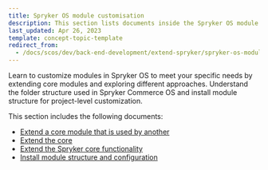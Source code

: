 ```yaml
---
title: Spryker OS module customisation
description: This section lists documents inside the Spryker OS module customisation section.
last_updated: Apr 26, 2023
template: concept-topic-template
redirect_from:
  - /docs/scos/dev/back-end-development/extend-spryker/spryker-os-module-customisation/spryker-os-module-customisation.html
---
```


Learn to customize modules in Spryker OS to meet your specific needs by extending core modules and exploring different approaches. Understand the folder structure used in Spryker Commerce OS and install module structure for project-level customization.

This section includes the following documents:
- [Extend a core module that is used by another](/docs/dg/dev/backend-development/extend-spryker/spryker-os-module-customisation/extend-a-core-module-that-is-used-by-another-module.html)
- [Extend the core](/docs/dg/dev/backend-development/extend-spryker/spryker-os-module-customisation/extend-the-core.html)
- [Extend the Spryker core functionality](/docs/dg/dev/backend-development/extend-spryker/spryker-os-module-customisation/extend-the-spryker-core-functionality.html)
- [Install module structure and configuration](/docs/dg/dev/backend-development/extend-spryker/spryker-os-module-customisation/install-module-structure-and-configuration.html)
